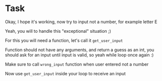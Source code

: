 # Task

Okay, I hope it's working,
now try to input not a number,
for example letter E

Yeah, you will to handle this "exceptional" situation ;)

For this you will need a function, let's call it `get_user_input`

Function should not have any arguments,
and return a guess as an int,
you should ask for an input until input is valid,
so yeah while loop once again :)

Make sure to call `wrong_input`
function when user entered not a number

Now use `get_user_input` inside your loop to receive an input
